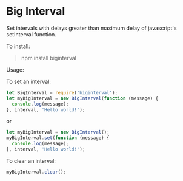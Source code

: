 # Big Interval
Set intervals with delays greater than maximum delay of javascript's setInterval function.

To install:
> npm install biginterval

Usage:

To set an interval:
```javascript
let BigInterval = require('biginterval');
let myBigInterval = new BigInterval(function (message) {
  console.log(message);
}, interval, 'Hello world!');
```
or
```javascript
let myBigInterval = new BigInterval();
myBigInterval.set(function (message) {
  console.log(message);
}, interval, 'Hello world!');
```
To clear an interval:
```javascript
myBigInterval.clear();
```
